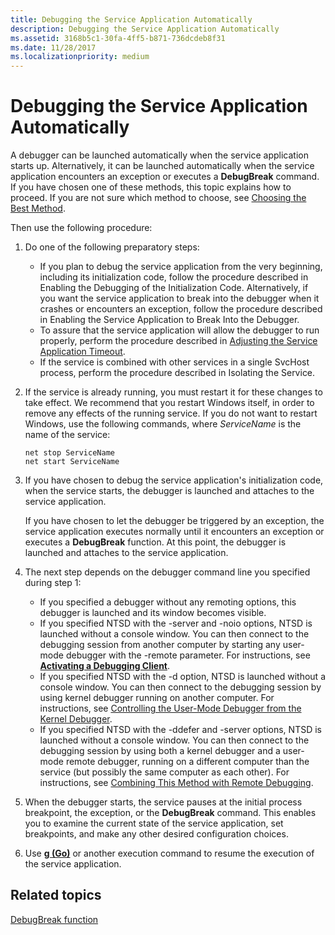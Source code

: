```yaml
---
title: Debugging the Service Application Automatically
description: Debugging the Service Application Automatically
ms.assetid: 3168b5c1-30fa-4ff5-b871-736dcdeb8f31
ms.date: 11/28/2017
ms.localizationpriority: medium
---
```


# Debugging the Service Application Automatically


A debugger can be launched automatically when the service application starts up. Alternatively, it can be launched automatically when the service application encounters an exception or executes a **DebugBreak** command. If you have chosen one of these methods, this topic explains how to proceed. If you are not sure which method to choose, see [Choosing the Best Method](choosing-the-best-method.md).

Then use the following procedure:

1.  Do one of the following preparatory steps:
    -   If you plan to debug the service application from the very beginning, including its initialization code, follow the procedure described in Enabling the Debugging of the Initialization Code. Alternatively, if you want the service application to break into the debugger when it crashes or encounters an exception, follow the procedure described in Enabling the Service Application to Break Into the Debugger.
    -   To assure that the service application will allow the debugger to run properly, perform the procedure described in [Adjusting the Service Application Timeout](preparing-to-debug-the-service-application.md#adjusting-the-service-application-timeout).
    -   If the service is combined with other services in a single SvcHost process, perform the procedure described in Isolating the Service.

2.  If the service is already running, you must restart it for these changes to take effect. We recommend that you restart Windows itself, in order to remove any effects of the running service. If you do not want to restart Windows, use the following commands, where *ServiceName* is the name of the service:

    ```console
    net stop ServiceName 
    net start ServiceName 
    ```

3.  If you have chosen to debug the service application's initialization code, when the service starts, the debugger is launched and attaches to the service application.

    If you have chosen to let the debugger be triggered by an exception, the service application executes normally until it encounters an exception or executes a **DebugBreak** function. At this point, the debugger is launched and attaches to the service application.

4.  The next step depends on the debugger command line you specified during step 1:
    -   If you specified a debugger without any remoting options, this debugger is launched and its window becomes visible.
    -   If you specified NTSD with the -server and -noio options, NTSD is launched without a console window. You can then connect to the debugging session from another computer by starting any user-mode debugger with the -remote parameter. For instructions, see [**Activating a Debugging Client**](activating-a-debugging-client.md).
    -   If you specified NTSD with the -d option, NTSD is launched without a console window. You can then connect to the debugging session by using kernel debugger running on another computer. For instructions, see [Controlling the User-Mode Debugger from the Kernel Debugger](controlling-the-user-mode-debugger-from-the-kernel-debugger.md).
    -   If you specified NTSD with the -ddefer and -server options, NTSD is launched without a console window. You can then connect to the debugging session by using both a kernel debugger and a user-mode remote debugger, running on a different computer than the service (but possibly the same computer as each other). For instructions, see [Combining This Method with Remote Debugging](combining-this-method-with-remote-debugging.md).

5.  When the debugger starts, the service pauses at the initial process breakpoint, the exception, or the **DebugBreak** command. This enables you to examine the current state of the service application, set breakpoints, and make any other desired configuration choices.

6.  Use [**g (Go)**](g--go-.md) or another execution command to resume the execution of the service application.

## <span id="related_topics"></span>Related topics


[DebugBreak function](https://docs.microsoft.com/windows/win32/api/debugapi/nf-debugapi-debugbreak)

 

 






